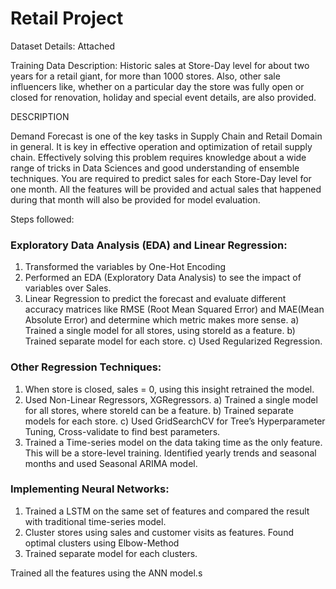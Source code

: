 # Retail Project

Dataset Details: 
Attached

Training Data Description: Historic sales at Store-Day level for about two years for a retail giant, for more than 1000 stores. Also, other sale influencers like, whether on a particular day the store was fully open or closed for renovation, holiday and special event details, are also provided. 



DESCRIPTION

Demand Forecast is one of the key tasks in Supply Chain and Retail Domain in general. It is key in effective operation and optimization of retail supply chain. Effectively solving this problem requires knowledge about a wide range of tricks in Data Sciences and good understanding of ensemble techniques. 
You are required to predict sales for each Store-Day level for one month. All the features will be provided and actual sales that happened during that month will also be provided for model evaluation. 

Steps followed:

### Exploratory Data Analysis (EDA) and Linear Regression:
1. Transformed the variables by One-Hot Encoding 
2. Performed an EDA (Exploratory Data Analysis) to see the impact of variables over Sales.
3. Linear Regression to predict the forecast and evaluate different accuracy matrices like RMSE (Root Mean Squared Error) and MAE(Mean Absolute Error) and determine which metric makes more sense.
         a) Trained a single model for all stores, using storeId as a feature.
         b) Trained separate model for each store.
         c) Used Regularized Regression.

### Other Regression Techniques:
1. When store is closed, sales = 0, using this insight retrained the model.
2. Used Non-Linear Regressors, XGRegressors.
       a) Trained a single model for all stores, where storeId can be a feature.
       b) Trained separate models for each store.
       c) Used GridSearchCV for Tree’s Hyperparameter Tuning, Cross-validate to find best parameters. 
3. Trained a Time-series model on the data taking time as the only feature. This will be a store-level training. Identified yearly trends and seasonal months and used Seasonal ARIMA model.
 
### Implementing Neural Networks:
1. Trained a LSTM on the same set of features and compared the result with traditional time-series model.
2. Cluster stores using sales and customer visits as features. Found optimal clusters using Elbow-Method
3. Trained separate model for each clusters.


Trained all the features using the ANN model.s


